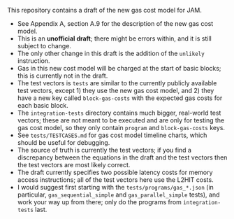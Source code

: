 This repository contains a draft of the new gas cost model for JAM.

  * See Appendix A, section A.9 for the description of the new gas cost model.
  * This is an **unofficial draft**; there might be errors within, and it is still subject to change.
  * The only other change in this draft is the addition of the `unlikely` instruction.
  * Gas in this new cost model will be charged at the start of basic blocks; this is currently not in the draft.
  * The test vectors is `tests` are similar to the currently publicly available test vectors, except 1) they use the new gas cost model, and 2) they have a new key called `block-gas-costs` with the expected gas costs for each basic block.
  * The `integration-tests` directory contains much bigger, real-world test vectors; these are not meant to be executed and are only for testing the gas cost model, so they only contain `program` and `block-gas-costs` keys.
  * See `tests/TESTCASES.md` for gas cost model timeline charts, which should be useful for debugging.
  * The source of truth is currently the test vectors; if you find a discrepancy between the equations in the draft and the test vectors then the test vectors are most likely correct.
  * The draft currently specifies two possible latency costs for memory access instructions; all of the test vectors here use the L2HIT costs.
  * I would suggest first starting with the `tests/programs/gas_*.json` (in particular, `gas_sequential_simple` and `gas_parallel_simple` tests), and work your way up from there; only do the programs from `integration-tests` last.
